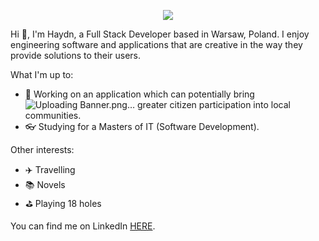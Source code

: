 <p align="center">
 <img src="https://user-images.githubusercontent.com/69591006/113483624-b65c9400-94a4-11eb-9cd2-c0d8c033093b.png">
</p>
Hi 👋, I'm Haydn, a Full Stack Developer based in Warsaw, Poland. I enjoy engineering software and applications that are creative in the way they provide solutions to their users.

What I'm up to:
* :iphone: Working on an application which can potentially bring![Uploading Banner.png…]()
 greater citizen participation into local communities.
* :eyeglasses: Studying for a Masters of IT (Software Development).

Other interests:
* :airplane: Travelling
* :books: Novels
* :golf: Playing 18 holes

You can find me on LinkedIn [HERE](https://www.linkedin.com/in/haydnmartin/).
